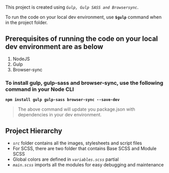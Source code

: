# 
This project is created using _`Gulp, Gulp SASS and Browsersync`_. 

To run the code on your local dev environment, use **`$gulp`** command when in the project folder.

## Prerequisites of running the code on your local dev environment are as below

1. NodeJS
2. Gulp
3. Browser-sync

### To install gulp, gulp-sass and browser-sync, use the following command in your Node CLI

**`npm install gulp gulp-sass browser-sync --save-dev`**

>The above command will update you package.json with dependencies in your dev environment.

## Project Hierarchy

* _`src`_ folder contains all the images, stylesheets and script files
* For SCSS, there are two folder that contains Base SCSS and Module SCSS 
* Global colors are defined in _`variables.scss`_ partial
* _`main.scss`_ imports all the modules for easy debugging and maintenance
